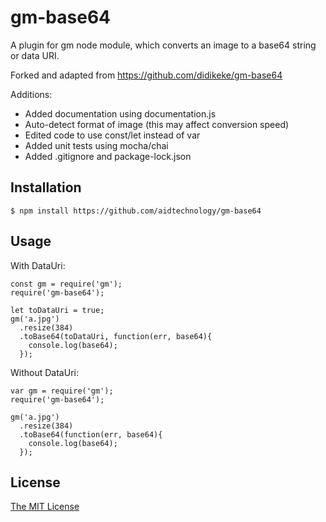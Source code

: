 # gm-base64

A plugin for gm node module, which converts an image to a base64 string or data URI.

Forked and adapted from https://github.com/didikeke/gm-base64

Additions:
- Added documentation using documentation.js
- Auto-detect format of image (this may affect conversion speed)
- Edited code to use const/let instead of var
- Added unit tests using mocha/chai
- Added .gitignore and package-lock.json

## Installation

    $ npm install https://github.com/aidtechnology/gm-base64

## Usage

With DataUri:

```
const gm = require('gm');
require('gm-base64');

let toDataUri = true;
gm('a.jpg')
  .resize(384)
  .toBase64(toDataUri, function(err, base64){
    console.log(base64);
  });

```


Without DataUri:
```
var gm = require('gm');
require('gm-base64');

gm('a.jpg')
  .resize(384)
  .toBase64(function(err, base64){
    console.log(base64);
  });

```

## License

[The MIT License](http://opensource.org/licenses/MIT)
